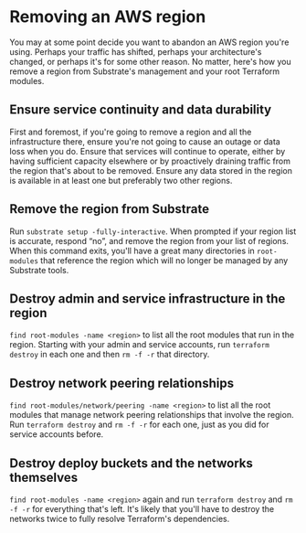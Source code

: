 # Removing an AWS region

You may at some point decide you want to abandon an AWS region you're using. Perhaps your traffic has shifted, perhaps your architecture's changed, or perhaps it's for some other reason. No matter, here's how you remove a region from Substrate's management and your root Terraform modules.

## Ensure service continuity and data durability

First and foremost, if you're going to remove a region and all the infrastructure there, ensure you're not going to cause an outage or data loss when you do. Ensure that services will continue to operate, either by having sufficient capacity elsewhere or by proactively draining traffic from the region that's about to be removed. Ensure any data stored in the region is available in at least one but preferably two other regions.

## Remove the region from Substrate

Run `substrate setup -fully-interactive`. When prompted if your region list is accurate, respond “no”, and remove the region from your list of regions. When this command exits, you'll have a great many directories in `root-modules` that reference the region which will no longer be managed by any Substrate tools.

## Destroy admin and service infrastructure in the region

`find root-modules -name <region>` to list all the root modules that run in the region. Starting with your admin and service accounts, run `terraform destroy` in each one and then `rm -f -r` that directory.

## Destroy network peering relationships

`find root-modules/network/peering -name <region>` to list all the root modules that manage network peering relationships that involve the region. Run `terraform destroy` and `rm -f -r` for each one, just as you did for service accounts before.

## Destroy deploy buckets and the networks themselves

`find root-modules -name <region>` again and run `terraform destroy` and `rm -f -r` for everything that's left. It's likely that you'll have to destroy the networks twice to fully resolve Terraform's dependencies.
